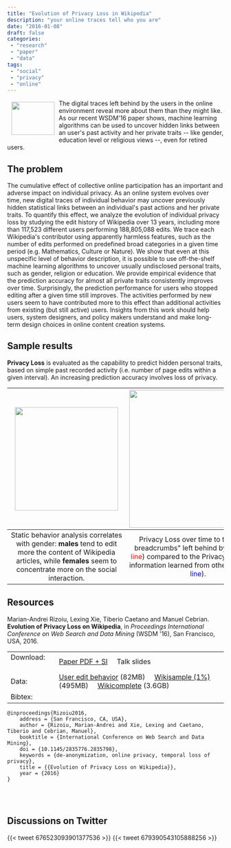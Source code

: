 ```yaml
---
title: "Evolution of Privacy Loss in Wikipedia"
description: "your online traces tell who you are"
date: "2016-01-08"
draft: false
categories:
 - "research"
 - "paper"
 - "data"
tags:
 - "social"
 - "privacy"
 - "online"
---
```


<img style="float: left;" src="/img/privacy_loss/wiki-privacy-icon.png" width="100" height="77" Hspace="10" Vspace="5">
The digital traces left behind by the users in the online environment reveal more about them than they might like.
As our recent WSDM'16 paper shows, machine learning algorithms can be used to uncover hidden links between an user's past activity and her private traits -- like gender, education level or religious views --, even for retired users.
<!--more-->

The problem
-------------------------

The cumulative effect of collective online participation has an important and adverse impact on individual privacy.
As an online system evolves over time, new digital traces of individual behavior may uncover previously hidden statistical links between an individual's past actions and her private traits.
To quantify this effect, we analyze the evolution of individual privacy loss by studying the edit history of Wikipedia over 13 years, including more than 117,523 different users performing 188,805,088 edits. 
We trace each Wikipedia's contributor using apparently harmless features, such as the number of edits performed on predefined broad categories in a given time period (e.g. Mathematics, Culture or Nature). 
We show that even at this unspecific level of behavior description, it is possible to use off-the-shelf machine learning algorithms to uncover usually undisclosed personal traits, such as gender, religion or education. 
We provide empirical evidence that the prediction accuracy for almost all private traits consistently improves over time. 
Surprisingly, the prediction performance for users who stopped editing after a given time still improves. 
The activities performed by new users seem to have contributed more to this effect than additional activities from existing (but still active) users.
Insights from this work should help users, system designers, and policy makers understand and make long-term design choices in online content creation systems.

Sample results 
--------------------

**Privacy Loss** is evaluated as the capability to predict hidden personal traits, based on simple past recorded activity (i.e. number of page edits within a given interval).
An increasing prediction accuracy involves loss of privacy.

<!--Table of 3 columns, corresponding to the 3 figures.-->

|<img src="/img/privacy_loss/gender-aggr-basic-features.png" width="240" Hspace="10"> | <img src="/img/privacy_loss/new-entry-vs-fixed.png" width="320"> | <img src="/img/privacy_loss/exited-users-education-undergrads.png" width="240" Hspace="10"> |
|:-:|:-:|:-:|
| Static behavior analysis correlates with gender: **males** tend to edit more the content of Wikipedia articles, while **females** seem to concentrate more on the social interaction. | Privacy Loss over time to the "online breadcrumbs" left behind by users (<span style="color:red">red line</span>) compared to the Privacy Loss due to information learned from other users (<span style="color:blue">blue line</span>). | Privacy Loss occurs even for retired editors, who have been active prior to 2008 (<span style="color:blue">blue period</span>), but stopped contributing afterwards. <!--(<span style="color:red">red period</span>)--> |
 
Resources
--------------------

Marian-Andrei Rizoiu, Lexing Xie, Tiberio Caetano and Manuel Cebrian. **Evolution of Privacy Loss on Wikipedia**, in *Proceedings International Conference on Web Search and Data Mining* (WSDM '16), San Francisco, USA, 2016. 

| | |
|---|---|
|Download: &nbsp;&nbsp;&nbsp;&nbsp;&nbsp;&nbsp; | [Paper PDF + SI](http://arxiv.org/pdf/1512.03523.pdf) &nbsp;&nbsp;&nbsp; Talk slides|
|Data:  | [User edit behavior](http://goo.gl/Tx5SoI) (82MB) &nbsp;&nbsp;&nbsp; [Wikisample (1%)](http://goo.gl/T47UVj) (495MB) &nbsp;&nbsp;&nbsp; [Wikicomplete](http://goo.gl/2iLH7A) (3.6GB) |
|Bibtex: | |
``` 
@inproceedings{Rizoiu2016, 
    address = {San Francisco, CA, USA},
    author = {Rizoiu, Marian-Andrei and Xie, Lexing and Caetano, Tiberio and Cebrian, Manuel},
    booktitle = {International Conference on Web Search and Data Mining},
    doi = {10.1145/2835776.2835798},
    keywords = {de-anonymization, online privacy, temporal loss of privacy},
    title = {{Evolution of Privacy Loss on Wikipedia}},
    year = {2016}
} 
```



<br />
<br />


Discussions on Twitter 
---

{{< tweet 676523093901377536 >}} 
{{< tweet 679390543105888256 >}} 
